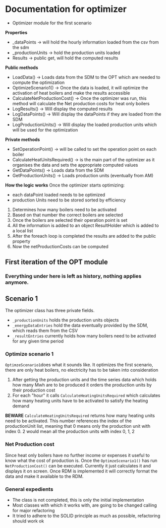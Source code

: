 # Documentation for optimizer

- Optimizer module for the first scenario

**Properties**
- _dataPoints -> will hold the hourly information loaded from the csv from the sdm
- _productionUnits -> hold the production units loaded
- Results -> public get, will hold the computed results


**Public methods**
- LoadData() -> Loads data from the SDM to the OPT which are needed to compute the optimization
- OptimizeScenario1() -> Once the data is loaded, it will optimize the activation of heat boilers and make the results accessible
- CalculateNetProductionCost() -> Once the optimizer was run, this method will calculate the Net production costs for
heat only boilers
- LogResults() -> Will display the computed results
- LogDataPoints() -> Will display the dataPoints if they are loaded from the SDM
- LogProductionUnits() -> Will display the loaded production units which will be used for the optimization

**Private methods**
- SetOperationPoint() -> will be called to set the operation point on each boiler
- CalculateHeatUnitsRequired() -> is the main part of the optimizer as it organises the data and sets the appropriate
computed values
- GetDataPoints() -> Loads data from the SDM
- GetProductionUnits() -> Loads production units (eventually from AM)

**How the logic works**
Once the optimizer starts optimizing:
- each dataPoint loaded needs to be optimized
- production Units need to be stored sorted by efficiency

1. Determines how many boilers need to be activated
2. Based on that number the correct boilers are selected
3. Once the boilers are selected their operation point is set
4. All the information is added to an object ResultHolder which is added to a local list
5. After the foreach loop is completed the results are added to the public property
6. Now the netProductionCosts can be computed

## First iteration of the OPT module

### Everything under here is left as history, nothing applies anymore.

## Scenario 1

The optimizer class has three private fields.
- `_productionUnits` holds the production units objects
- `_energyDataEntries` hold the data eventually provided by the SDM, which reads them from the CSV
- `_resultEntries` currently holds how many boilers need to be activated for any given time period

### Optimize scenario 1
`OptimzeScenario1`does what it sounds like. It optimizes the first scenario, there are only heat boilers,
no electricity has to be taken into consideration
1. After getting the production units and the time series data which holds how many Mwh are to be produced it orders
the production units by their production cost
2. For each "hour" it calls `CalculateHeatingUnitsRequired` which calculates how many heating units have to be activated
to satisfy the heating demand

**BEWARE** `CalculateHeatingUnitsRequired` returns how many heating units need to be activated. This number references
the index of the productionUnit list, meaning that 0 means only the production unit with index 0.
2 would mean all the production units with index 0, 1, 2

### Net Production cost
Since heat only boilers have no further income or expenses it useful to know what the cost of production is.
Once the `OptimzeScenario1()` has run `NetProductionCost()` can be executed.
Currently it just calculates it and displays it on screen. Once RDM is implemented it will
correctly format the data and make it available to the RDM.


### General expedients
- The class is not completed, this is only the initial implementation
- Most classes with which it works with, are going to be changed calling for major refactoring
- It tried to adhere to the SOLID principle as much as possible, refactoring should work ok
